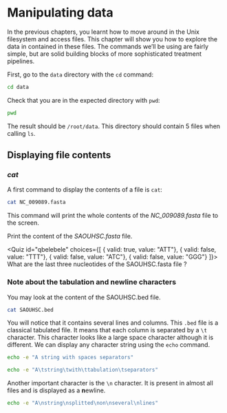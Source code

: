 <script>
import Quiz from "components/Quiz.svelte";
</script>

# Manipulating data

In the previous chapters, you learnt how to move around in the Unix filesystem and access files. 
This chapter will show you how to explore the data in contained in these files. 
The commands we’ll be using are fairly simple, but are solid building blocks of more sophisticated treatment pipelines.

First, go to the `data` directory with the `cd` command:

``` bash
cd data
```

Check that you are in the expected directory with `pwd`:

```bash
pwd
```

The result should be `/root/data`. This directory should contain 5 files when calling `ls`.

## Displaying file contents

### *cat*

A first command to display the contents of a file is `cat`:

```bash
cat NC_009089.fasta
```

This command will print the whole contents of the _NC_009089.fasta_ file to the screen.


Print the content of the _SAOUHSC.fasta_ file. 

<!--
>> What are the last three nucleotides of the SAOUHSC.fasta file ? <<
(*) CAG
( ) ELE
( ) ATC
( ) BEL
-->

<Quiz id="qbelebele" choices={[
	{ valid: true, value: "ATT"},
	{ valid: false, value: "TTT"},
	{ valid: false, value: "ATC"},
	{ valid: false, value: "GGG"}
]}>
	<span slot="prompt">
		What are the last three nucleotides of the SAOUHSC.fasta file ?
	</span>
</Quiz>

### Note about the tabulation and newline characters

You may look at the content of the SAOUHSC.bed file. 

```bash
cat SAOUHSC.bed
```

You will notice that it contains several lines and columns. 
This `.bed` file is a classical tabulated file. It means that each
column is separated by a `\t` character. This character looks like 
a large space character although it is different. We can display 
any character string using the `echo` command. 

```bash
echo -e "A string with spaces separators"
```

```bash
echo -e "A\tstring\twith\ttabulation\tseparators"
```

Another important character is the `\n` character. 
It is present in almost all files and is displayed
as a **n**ewline.

```bash
echo -e "A\nstring\nsplitted\non\nseveral\nlines"
```

